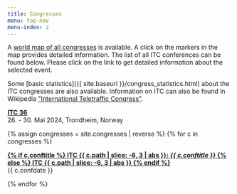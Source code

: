 ```yaml
---
title: Congresses
menu: top-nav
menu-index: 2
---
```



A [world map of all congresses](https://www.google.com/maps/d/edit?hl=en&authuser=0&mid=zW44vtqWxj2c.kPfPEi8R_fog) is available. A click on the markers in the map provides detailed information. The list of all ITC conferences can be found below. Please click on the link to get detailed information about the selected event.

Some [basic statistics]({{ site.baseurl }}/congress_statistics.html) about the ITC congresses are also available. Information on ITC can also be found in Wikipedia ["International Teletraffic Congress"](https://en.wikipedia.org/wiki/International_Teletraffic_Congress).

<p>
<b><a href="https://itc36.itc-conference.org">ITC 36</a></b><br/>
26. - 30. Mai 2024, Trondheim, Norway

{% assign congresses = site.congresses | reverse %}
{% for c in congresses %}
<p>
    <a href="{{ c.url | relative_url }}">
    <b>
    {% if c.conftitle %}
        ITC {{ c.path | slice: -6, 3 | abs }}: <em>{{ c.conftitle }}</em>
    {% else %}
        ITC {{ c.path | slice: -6, 3 | abs }}
    {% endif %}
    </b>
    </a><br/>
    {{ c.confdate }}
</p>
{% endfor %}
